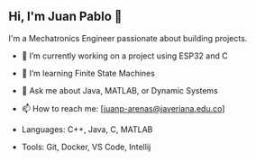## Hi, I'm Juan Pablo 👋
I'm a Mechatronics Engineer passionate about building projects.

- 🔭 I’m currently working on a project using ESP32 and C
- 🌱 I’m learning Finite State Machines
- 💬 Ask me about Java, MATLAB, or Dynamic Systems
- 📫 How to reach me: [juanp-arenas@javeriana.edu.co]

- Languages: C++, Java, C, MATLAB
- Tools: Git, Docker, VS Code, Intellij
<!--

Here are some ideas to get you started:

- 🔭 I’m currently working on ...
- 🌱 I’m currently learning ...
- 👯 I’m looking to collaborate on ...
- 🤔 I’m looking for help with ...
- 💬 Ask me about ...
- 📫 How to reach me: ...
- 😄 Pronouns: ...
- ⚡ Fun fact: ...
-->
